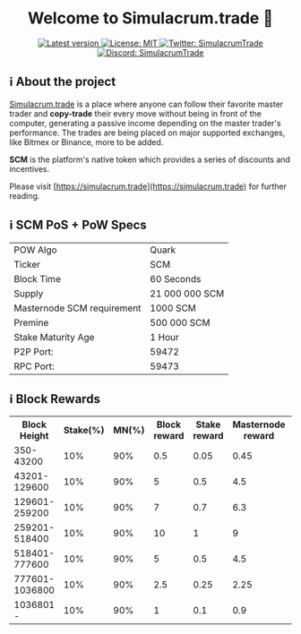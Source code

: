 <h1 align="center">Welcome to Simulacrum.trade 👋 </h1>

<p align="center">
    <a href="https://github.com/simulacrum-trade/simulacrum/releases/tag/v1.0.0" target="_blank">
        <img alt="Latest version" src="https://img.shields.io/github/v/tag/simulacrum-trade/simulacrum?label=Version&style=plastic" target="_blank" />
      </a>
    <a href="https://github.com/simulacrum-trade/simulacrum/blob/master/COPYING" target="_blank">
        <img alt="License: MIT" src="https://img.shields.io/badge/license-MIT-yellow.svg" target="_blank" />
      </a>
    <a href="https://twitter.com/SimulacrumT" target="_blank">
      <img alt="Twitter: SimulacrumTrade" src="https://img.shields.io/twitter/follow/SimulacrumT.svg?style=social" target="_blank" />
    </a>
    <a href="https://discord.gg/4NVvpPY" target="_blank">
      <img alt="Discord: SimulacrumTrade" src="https://img.shields.io/discord/659745228735119380?label=Join%20our%20chat%21&logo=discord&style=social" target="_blank" />
    </a>
</p>


## ℹ️ About the project

[Simulacrum.trade](https://simulacrum.trade) is a place where anyone can follow their favorite master trader and <b>copy-trade</b> their every move
without being in front of the computer, generating a passive income depending on the master trader's performance. The trades are being placed on major supported exchanges, like Bitmex or Binance, more to be added.

<b>SCM</b> is the platform's native token which provides a series of discounts and incentives.


Please visit [https://simulacrum.trade](https://simulacrum.trade) for further reading.

## ℹ️ SCM PoS + PoW Specs
<table>
<tr><td>POW Algo</td><td>Quark</td></tr>
<tr><td>Ticker</td><td>SCM</td></tr>
<tr><td>Block Time</td><td>60 Seconds</td></tr>
<tr><td>Supply</td><td>21 000 000 SCM</td></tr>
<tr><td>Masternode SCM requirement</td><td>1000 SCM</td></tr>
<tr><td>Premine</td><td>500 000 SCM</td></tr>
<tr><td>Stake Maturity Age</td><td>1 Hour</td></tr>
 <tr><td>P2P Port:</td><td>59472</td></tr>
 <tr><td>RPC Port:</td><td>59473</td></tr>
</table>


## ℹ️ Block Rewards

<table>
<th>Block <br /> Height</th>
<th>Stake(%)</th>
<th>MN(%)</th>
<th>Block reward</th>
<th>Stake reward</th>
<th>Masternode <br />reward</th>
<th>Masternode<br /> collateral</th>

<tr>
<td>350-43200</td>
<td>10%</td>
<td>90%</td>
<td>0.5</td>
<td>0.05</td>
<td>0.45</td>
<td>1000</td>
</tr>


<tr>
<td>43201-129600</td>
<td>10%</td>
<td>90%</td>
<td>5</td>
<td>0.5</td>
<td>4.5</td>
<td>1000</td>
</tr>


<tr>
<td>129601-259200</td>
<td>10%</td>
<td>90%</td>
<td>7</td>
<td>0.7</td>
<td>6.3</td>
<td>5000</td>
</tr>

<tr>
<td>259201-518400</td>
<td>10%</td>
<td>90%</td>
<td>10</td>
<td>1</td>
<td>9</td>
<td>10000</td>
</tr>


<tr>
<td>518401-777600</td>
<td>10%</td>
<td>90%</td>
<td>5</td>
<td>0.5</td>
<td>4.5</td>
<td>10000</td>
</tr>


<tr>
<td>777601-1036800</td>
<td>10%</td>
<td>90%</td>
<td>2.5</td>
<td>0.25</td>
<td>2.25</td>
<td>25000</td>
</tr>


<tr>
<td>1036801 - </td>
<td>10%</td>
<td>90%</td>
<td>1</td>
<td>0.1</td>
<td>0.9</td>
<td>25000</td>
</tr>


</table>
